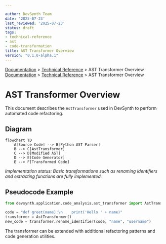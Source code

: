 ```yaml
---

author: DevSynth Team
date: '2025-07-23'
last_reviewed: '2025-07-23'
status: draft
tags:
- technical-reference
- ast
- code-transformation
title: AST Transformer Overview
version: "0.1.0-alpha.1"
---
```

<div class="breadcrumbs">
<a href="../index.md">Documentation</a> &gt; <a href="index.md">Technical Reference</a> &gt; AST Transformer Overview
</div>

<div class="breadcrumbs">
<a href="../index.md">Documentation</a> &gt; <a href="index.md">Technical Reference</a> &gt; AST Transformer Overview
</div>

# AST Transformer Overview

This document describes the `AstTransformer` used in DevSynth to perform automated code refactoring.

## Diagram

```mermaid
flowchart TD
    A[Source Code] --> B[Python AST Parser]
    B --> C[AstTransformer]
    C --> D[Modified AST]
    D --> E[Code Generator]
    E --> F[Transformed Code]
```

*Implementation status: Basic transformations such as renaming identifiers and extracting functions are fully implemented.*

## Pseudocode Example

```python
from devsynth.application.code_analysis.ast_transformer import AstTransformer

code = "def greet(name):\n    print('Hello ' + name)"
transformer = AstTransformer()
new_code = transformer.rename_identifier(code, "name", "username")
```

The transformer can be extended with additional refactoring patterns and code generation utilities.
